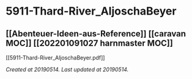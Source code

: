 # 5911-Thard-River_AljoschaBeyer
 [[Abenteuer-Ideen-aus-Reference]] [[caravan MOC]] [[202201091027 harnmaster MOC]] 
---



[[5911-Thard-River_AljoschaBeyer.pdf]]

_Created at 20190514._
_Last updated at 20190514._



